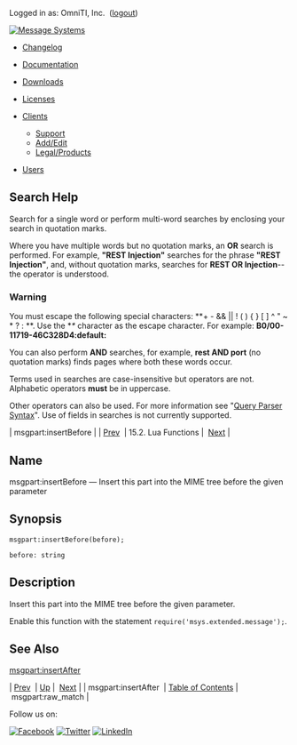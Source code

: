 Logged in as: OmniTI, Inc.  ([logout](https://support.messagesystems.com/logout.php))

[![Message Systems](https://support.messagesystems.com/images/ms-white205.png)](https://support.messagesystems.com/start.php) 

*   [Changelog](https://support.messagesystems.com/start.php?show=changelog)
*   [Documentation](https://support.messagesystems.com/docs/)
*   [Downloads](https://support.messagesystems.com/start.php)

*   [Licenses](https://support.messagesystems.com/license_summary.php)
*   <a href="">Clients</a>
    *   [Support](https://support.messagesystems.com/cs.php)
    *   [Add/Edit](https://support.messagesystems.com/edit_client.php)
    *   [Legal/Products](https://support.messagesystems.com/edit_products.php)
*   [Users](https://support.messagesystems.com/edit_customer.php)

## Search Help

Search for a single word or perform multi-word searches by enclosing your search in quotation marks.

Where you have multiple words but no quotation marks, an **OR** search is performed. For example, **"REST Injection"** searches for the phrase **"REST Injection"**, and, without quotation marks, searches for **REST OR Injection**--the operator is understood.

### Warning

You must escape the following special characters: **+ - && || ! ( ) { } [ ] ^ " ~ * ? : \**. Use the **\** character as the escape character. For example: **B0/00-11719-46C328D4\:default\:**

You can also perform **AND** searches, for example, **rest AND port** (no quotation marks) finds pages where both these words occur.

Terms used in searches are case-insensitive but operators are not. Alphabetic operators **must** be in uppercase.

Other operators can also be used. For more information see "[Query Parser Syntax](https://lucene.apache.org/core/old_versioned_docs/versions/3_0_0/queryparsersyntax.html)". Use of fields in searches is not currently supported.

| msgpart:insertBefore |
| [Prev](lua.ref.msgpart_insertAfter.php)  | 15.2. Lua Functions |  [Next](lua.ref.msgpart_raw_match.php) |

<a name="lua.ref.msgpart_insertBefore"></a>
## Name

msgpart:insertBefore — Insert this part into the MIME tree before the given parameter

<a name="idp25796912"></a>
## Synopsis

`msgpart:insertBefore(before);`

`before: string`<a name="idp25799552"></a>
## Description

Insert this part into the MIME tree before the given parameter.

Enable this function with the statement `require('msys.extended.message');`.

<a name="idp25802144"></a>
## See Also

[msgpart:insertAfter](lua.ref.msgpart_insertAfter.php "msgpart:insertAfter")

| [Prev](lua.ref.msgpart_insertAfter.php)  | [Up](lua.function.details.php) |  [Next](lua.ref.msgpart_raw_match.php) |
| msgpart:insertAfter  | [Table of Contents](index.php) |  msgpart:raw_match |

Follow us on:

[![Facebook](https://support.messagesystems.com/images/icon-facebook.png)](http://www.facebook.com/messagesystems) [![Twitter](https://support.messagesystems.com/images/icon-twitter.png)](http://twitter.com/#!/MessageSystems) [![LinkedIn](https://support.messagesystems.com/images/icon-linkedin.png)](http://www.linkedin.com/company/message-systems)